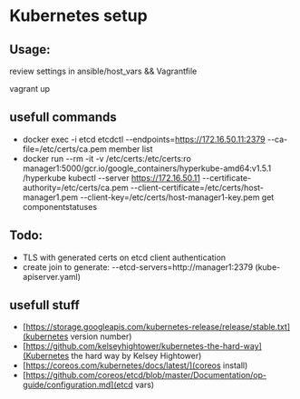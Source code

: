 # Kubernetes setup

## Usage:

review settings in ansible/host_vars && Vagrantfile

vagrant up

## usefull commands
 
* docker exec -i etcd etcdctl --endpoints=https://172.16.50.11:2379 --ca-file=/etc/certs/ca.pem member list
* docker run --rm -it -v /etc/certs:/etc/certs:ro manager1:5000/gcr.io/google_containers/hyperkube-amd64:v1.5.1 /hyperkube kubectl --server https://172.16.50.11 --certificate-authority=/etc/certs/ca.pem --client-certificate=/etc/certs/host-manager1.pem --client-key=/etc/certs/host-manager1-key.pem get componentstatuses

## Todo:
* TLS with generated certs on etcd client authentication
* create join to generate: --etcd-servers=http://manager1:2379 (kube-apiserver.yaml)


## usefull stuff

* [https://storage.googleapis.com/kubernetes-release/release/stable.txt](kubernetes version number)
* [https://github.com/kelseyhightower/kubernetes-the-hard-way](Kubernetes the hard way by Kelsey Hightower)
* [https://coreos.com/kubernetes/docs/latest/](coreos install)
* [https://github.com/coreos/etcd/blob/master/Documentation/op-guide/configuration.md](etcd vars)